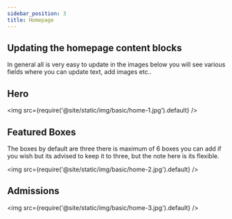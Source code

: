 ```yaml
---
sidebar_position: 3
title: Homepage
---
```


## Updating the homepage content blocks

In general all is very easy to update in the images below you will see various fields where you can update text, add images etc..

## Hero


<img src={require('@site/static/img/basic/home-1.jpg').default} />


## Featured Boxes

The boxes by default are three there is maximum of 6 boxes you can add if you wish but its advised to keep it to three, but the note here is its flexible.

<img src={require('@site/static/img/basic/home-2.jpg').default} />

## Admissions


<img src={require('@site/static/img/basic/home-3.jpg').default} />